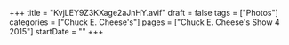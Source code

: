 +++
title = "KvjLEY9Z3KXage2aJnHY.avif"
draft = false
tags = ["Photos"]
categories = ["Chuck E. Cheese's"]
pages = ["Chuck E. Cheese's Show 4 2015"]
startDate = ""
+++
